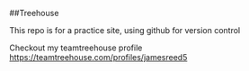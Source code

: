 ##Treehouse

This repo is for a practice site, using github for version control

Checkout my teamtreehouse profile https://teamtreehouse.com/profiles/jamesreed5
